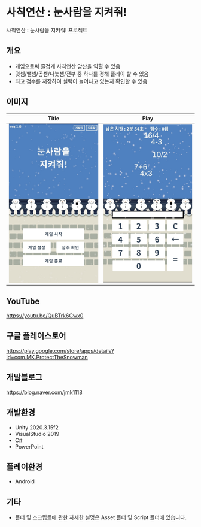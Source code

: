 # 사칙연산 : 눈사람을 지켜줘!
 사칙연산 : 눈사람을 지켜줘! 프로젝트
 
 ## 개요
 * 게임으로써 즐겁게 사칙연산 암산을 익힐 수 있음
 * 덧셈/뺄셈/곱셈/나눗셈/전부 중 하나를 정해 플레이 할 수 있음
 * 최고 점수를 저장하여 실력이 늘어나고 있는지 확인할 수 있음
 
 ## 이미지
|                 Title                 |                 Play                  |
| :-----------------------------------: | :-----------------------------------: |
| ![title](./ReadMe/title.jpg?raw=true) | ![start](./ReadMe/main.jpg?raw=true)  |
 
 ## YouTube
 https://youtu.be/QuBTrk6Cwx0
 
 ## 구글 플레이스토어
 https://play.google.com/store/apps/details?id=com.MK.ProtectTheSnowman
 
 ## 개발블로그
 https://blog.naver.com/jmk1118
 
 ## 개발환경
 * Unity 2020.3.15f2
 * VisualStudio 2019
 * C#
 * PowerPoint

 ## 플레이환경
 * Android

 ## 기타
 * 폴더 및 스크립트에 관한 자세한 설명은 Asset 폴더 및 Script 폴더에 있습니다. 
